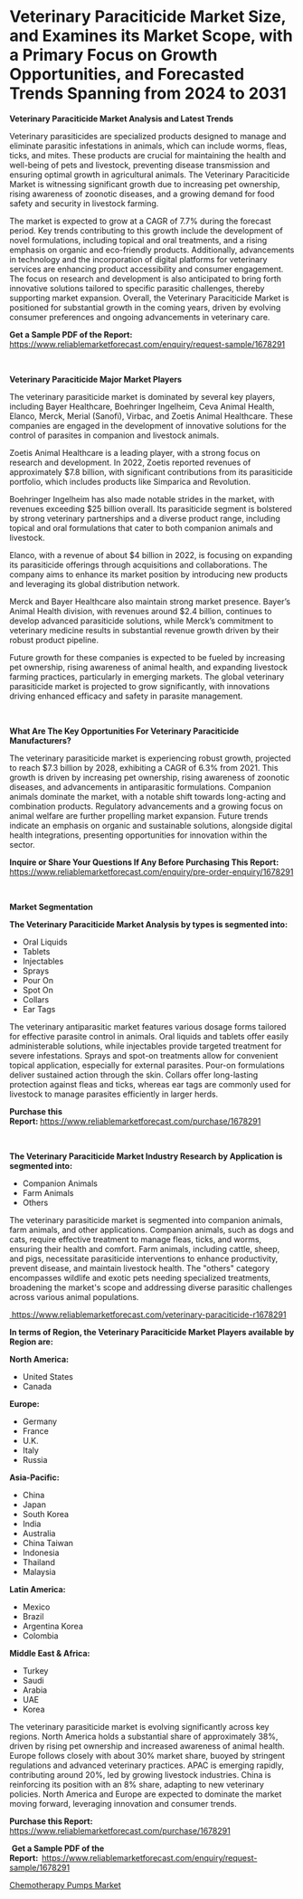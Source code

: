 <p><h1>Veterinary Paraciticide Market Size, and Examines its Market Scope, with a Primary Focus on Growth Opportunities, and Forecasted Trends Spanning from 2024 to 2031</h1></p><p><strong>Veterinary Paraciticide Market Analysis and Latest Trends</strong></p>
<p><p>Veterinary parasiticides are specialized products designed to manage and eliminate parasitic infestations in animals, which can include worms, fleas, ticks, and mites. These products are crucial for maintaining the health and well-being of pets and livestock, preventing disease transmission and ensuring optimal growth in agricultural animals. The Veterinary Paraciticide Market is witnessing significant growth due to increasing pet ownership, rising awareness of zoonotic diseases, and a growing demand for food safety and security in livestock farming.</p><p>The market is expected to grow at a CAGR of 7.7% during the forecast period. Key trends contributing to this growth include the development of novel formulations, including topical and oral treatments, and a rising emphasis on organic and eco-friendly products. Additionally, advancements in technology and the incorporation of digital platforms for veterinary services are enhancing product accessibility and consumer engagement. The focus on research and development is also anticipated to bring forth innovative solutions tailored to specific parasitic challenges, thereby supporting market expansion. Overall, the Veterinary Paraciticide Market is positioned for substantial growth in the coming years, driven by evolving consumer preferences and ongoing advancements in veterinary care.</p></p>
<p><strong>Get a Sample PDF of the Report:&nbsp;</strong> <a href="https://www.reliablemarketforecast.com/enquiry/request-sample/1678291?utm_campaign=1833&utm_medium=2&utm_source=Github&utm_content=ia&utm_term=28122024&utm_id=veterinary-paraciticide">https://www.reliablemarketforecast.com/enquiry/request-sample/1678291</a></p>
<p>&nbsp;</p>
<p><strong>Veterinary Paraciticide Major Market Players</strong></p>
<p><p>The veterinary parasiticide market is dominated by several key players, including Bayer Healthcare, Boehringer Ingelheim, Ceva Animal Health, Elanco, Merck, Merial (Sanofi), Virbac, and Zoetis Animal Healthcare. These companies are engaged in the development of innovative solutions for the control of parasites in companion and livestock animals.</p><p>Zoetis Animal Healthcare is a leading player, with a strong focus on research and development. In 2022, Zoetis reported revenues of approximately $7.8 billion, with significant contributions from its parasiticide portfolio, which includes products like Simparica and Revolution.</p><p>Boehringer Ingelheim has also made notable strides in the market, with revenues exceeding $25 billion overall. Its parasiticide segment is bolstered by strong veterinary partnerships and a diverse product range, including topical and oral formulations that cater to both companion animals and livestock.</p><p>Elanco, with a revenue of about $4 billion in 2022, is focusing on expanding its parasiticide offerings through acquisitions and collaborations. The company aims to enhance its market position by introducing new products and leveraging its global distribution network.</p><p>Merck and Bayer Healthcare also maintain strong market presence. Bayer’s Animal Health division, with revenues around $2.4 billion, continues to develop advanced parasiticide solutions, while Merck’s commitment to veterinary medicine results in substantial revenue growth driven by their robust product pipeline.</p><p>Future growth for these companies is expected to be fueled by increasing pet ownership, rising awareness of animal health, and expanding livestock farming practices, particularly in emerging markets. The global veterinary parasiticide market is projected to grow significantly, with innovations driving enhanced efficacy and safety in parasite management.</p></p>
<p>&nbsp;</p>
<p><strong>What Are The Key Opportunities For Veterinary Paraciticide Manufacturers?</strong></p>
<p><p>The veterinary parasiticide market is experiencing robust growth, projected to reach $7.3 billion by 2028, exhibiting a CAGR of 6.3% from 2021. This growth is driven by increasing pet ownership, rising awareness of zoonotic diseases, and advancements in antiparasitic formulations. Companion animals dominate the market, with a notable shift towards long-acting and combination products. Regulatory advancements and a growing focus on animal welfare are further propelling market expansion. Future trends indicate an emphasis on organic and sustainable solutions, alongside digital health integrations, presenting opportunities for innovation within the sector.</p></p>
<p><strong>Inquire or Share Your Questions If Any Before Purchasing This Report:</strong> <a href="https://www.reliablemarketforecast.com/enquiry/pre-order-enquiry/1678291?utm_campaign=1833&utm_medium=2&utm_source=Github&utm_content=ia&utm_term=28122024&utm_id=veterinary-paraciticide">https://www.reliablemarketforecast.com/enquiry/pre-order-enquiry/1678291</a></p>
<p>&nbsp;</p>
<p><strong>Market Segmentation</strong></p>
<p><strong>The Veterinary Paraciticide Market Analysis by types is segmented into:</strong></p>
<p><ul><li>Oral Liquids</li><li>Tablets</li><li>Injectables</li><li>Sprays</li><li>Pour On</li><li>Spot On</li><li>Collars</li><li>Ear Tags</li></ul></p>
<p><p>The veterinary antiparasitic market features various dosage forms tailored for effective parasite control in animals. Oral liquids and tablets offer easily administerable solutions, while injectables provide targeted treatment for severe infestations. Sprays and spot-on treatments allow for convenient topical application, especially for external parasites. Pour-on formulations deliver sustained action through the skin. Collars offer long-lasting protection against fleas and ticks, whereas ear tags are commonly used for livestock to manage parasites efficiently in larger herds.</p></p>
<p><strong>Purchase this Report:&nbsp;</strong><a href="https://www.reliablemarketforecast.com/purchase/1678291?utm_campaign=1833&utm_medium=2&utm_source=Github&utm_content=ia&utm_term=28122024&utm_id=veterinary-paraciticide">https://www.reliablemarketforecast.com/purchase/1678291</a></p>
<p>&nbsp;</p>
<p><strong>The Veterinary Paraciticide Market Industry Research by Application is segmented into:</strong></p>
<p><ul><li>Companion Animals</li><li>Farm Animals</li><li>Others</li></ul></p>
<p><p>The veterinary parasiticide market is segmented into companion animals, farm animals, and other applications. Companion animals, such as dogs and cats, require effective treatment to manage fleas, ticks, and worms, ensuring their health and comfort. Farm animals, including cattle, sheep, and pigs, necessitate parasiticide interventions to enhance productivity, prevent disease, and maintain livestock health. The "others" category encompasses wildlife and exotic pets needing specialized treatments, broadening the market's scope and addressing diverse parasitic challenges across various animal populations.</p></p>
<p><a href="https://www.reliablemarketforecast.com/veterinary-paraciticide-r1678291?utm_campaign=1833&utm_medium=2&utm_source=Github&utm_content=ia&utm_term=28122024&utm_id=veterinary-paraciticide">&nbsp;https://www.reliablemarketforecast.com/veterinary-paraciticide-r1678291</a></p>
<p><strong>In terms of Region, the Veterinary Paraciticide Market Players available by Region are:</strong></p>
<p>
    <p> <strong> North America: </strong>
        <ul>
            <li>United States</li>
            <li>Canada</li>
        </ul>
        </p> 
    <p> <strong> Europe: </strong>
        <ul>
            <li>Germany</li>
            <li>France</li>
            <li>U.K.</li>
            <li>Italy</li>
            <li>Russia</li>
        </ul>
        </p> 
    <p> <strong> Asia-Pacific: </strong>
        <ul>
            <li>China</li>
            <li>Japan</li>
            <li>South Korea</li>
            <li>India</li>
            <li>Australia</li>
            <li>China Taiwan</li>
            <li>Indonesia</li>
            <li>Thailand</li>
            <li>Malaysia</li>
        </ul>
        </p> 
    <p> <strong> Latin America: </strong>
        <ul>
            <li>Mexico</li>
            <li>Brazil</li>
            <li>Argentina Korea</li>
            <li>Colombia</li>
        </ul>
        </p> 
    <p> <strong> Middle East & Africa: </strong>
        <ul>
            <li>Turkey</li>
            <li>Saudi</li>
            <li>Arabia</li>
            <li>UAE</li>
            <li>Korea</li>
        </ul>
    </p>
    </p>
<p><p>The veterinary parasiticide market is evolving significantly across key regions. North America holds a substantial share of approximately 38%, driven by rising pet ownership and increased awareness of animal health. Europe follows closely with about 30% market share, buoyed by stringent regulations and advanced veterinary practices. APAC is emerging rapidly, contributing around 20%, led by growing livestock industries. China is reinforcing its position with an 8% share, adapting to new veterinary policies. North America and Europe are expected to dominate the market moving forward, leveraging innovation and consumer trends.</p></p>
<p><strong>Purchase this Report: </strong><a href="https://www.reliablemarketforecast.com/purchase/1678291?utm_campaign=1833&utm_medium=2&utm_source=Github&utm_content=ia&utm_term=28122024&utm_id=veterinary-paraciticide">https://www.reliablemarketforecast.com/purchase/1678291</a></p>
<p>&nbsp;<strong>Get a Sample PDF of the Report:&nbsp;&nbsp;</strong><a href="https://www.reliablemarketforecast.com/enquiry/request-sample/1678291?utm_campaign=1833&utm_medium=2&utm_source=Github&utm_content=ia&utm_term=28122024&utm_id=veterinary-paraciticide">https://www.reliablemarketforecast.com/enquiry/request-sample/1678291</a></p>
<p><strong></strong></p>
<p><p><a href="https://github.com/FassouRP/Market-Research-Report-List-6/blob/main/chemotherapy-pumps-market.md?utm_campaign=1833&utm_medium=2&utm_source=Github&utm_content=ia&utm_term=28122024&utm_id=veterinary-paraciticide">Chemotherapy Pumps Market</a></p></p>